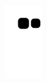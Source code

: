<picture>
  <source media="(prefers-color-scheme: dark)" srcset="https://raw.githubusercontent.com/Zcerens/Zcerens/output/github-contribution-grid-snake-dark.svg">
  <source media="(prefers-color-scheme: light)" srcset="https://raw.githubusercontent.com/Zcerens/Zcerens/output/github-contribution-grid-snake.svg">
  <img alt="github contribution grid snake animation" src="https://raw.githubusercontent.com/Zcerens/Zcerens/output/github-contribution-grid-snake.svg">
</picture>

